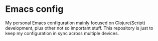 # Emacs config

My personal Emacs configuration mainly focused on Clojure(Script)
development, plus other not so important stuff. This repository is
just to keep my configuration in sync across multiple devices.
